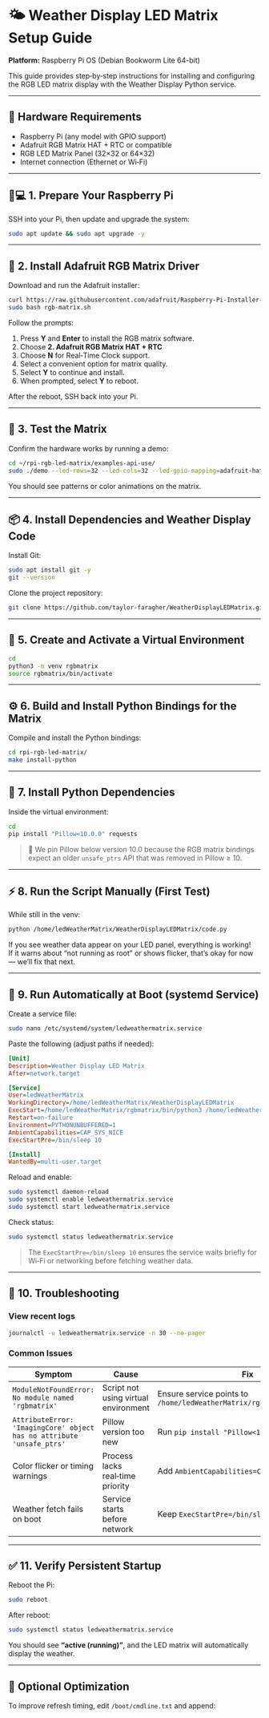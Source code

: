 # 🌤️ Weather Display LED Matrix Setup Guide
**Platform:** Raspberry Pi OS (Debian Bookworm Lite 64-bit)

This guide provides step‑by‑step instructions for installing and configuring the RGB LED matrix display with the Weather Display Python service.

---

## 🧰 Hardware Requirements
- Raspberry Pi (any model with GPIO support)
- Adafruit RGB Matrix HAT + RTC or compatible
- RGB LED Matrix Panel (32×32 or 64×32)
- Internet connection (Ethernet or Wi‑Fi)

---

## 🧑💻 1. Prepare Your Raspberry Pi
SSH into your Pi, then update and upgrade the system:
```bash
sudo apt update && sudo apt upgrade -y
```

---

## 🔧 2. Install Adafruit RGB Matrix Driver
Download and run the Adafruit installer:
```bash
curl https://raw.githubusercontent.com/adafruit/Raspberry-Pi-Installer-Scripts/main/rgb-matrix.sh > rgb-matrix.sh
sudo bash rgb-matrix.sh
```

Follow the prompts:

1. Press **Y** and **Enter** to install the RGB matrix software.  
2. Choose **2. Adafruit RGB Matrix HAT + RTC**  
3. Choose **N** for Real‑Time Clock support.  
4. Select a convenient option for matrix quality.  
5. Select **Y** to continue and install.  
6. When prompted, select **Y** to reboot.

After the reboot, SSH back into your Pi.

---

## 🧪 3. Test the Matrix
Confirm the hardware works by running a demo:
```bash
cd ~/rpi-rgb-led-matrix/examples-api-use/
sudo ./demo --led-rows=32 --led-cols=32 --led-gpio-mapping=adafruit-hat -D 0
```
You should see patterns or color animations on the matrix.

---

## 📦 4. Install Dependencies and Weather Display Code
Install Git:
```bash
sudo apt install git -y
git --version
```

Clone the project repository:
```bash
git clone https://github.com/taylor-faragher/WeatherDisplayLEDMatrix.git
```

---

## 🧱 5. Create and Activate a Virtual Environment
```bash
cd
python3 -m venv rgbmatrix
source rgbmatrix/bin/activate
```

---

## ⚙️ 6. Build and Install Python Bindings for the Matrix
Compile and install the Python bindings:
```bash
cd rpi-rgb-led-matrix/
make install-python
```

---

## 🧩 7. Install Python Dependencies
Inside the virtual environment:
```bash
cd
pip install "Pillow<10.0.0" requests
```

> 🧠 We pin Pillow below version 10.0 because the RGB matrix bindings expect an older `unsafe_ptrs` API that was removed in Pillow ≥ 10.

---

## ⚡ 8. Run the Script Manually (First Test)
While still in the venv:
```bash
python /home/ledWeatherMatrix/WeatherDisplayLEDMatrix/code.py
```

If you see weather data appear on your LED panel, everything is working!  
If it warns about “not running as root” or shows flicker, that’s okay for now — we’ll fix that next.

---

## 🔁 9. Run Automatically at Boot (systemd Service)
Create a service file:
```bash
sudo nano /etc/systemd/system/ledweathermatrix.service
```

Paste the following (adjust paths if needed):
```ini
[Unit]
Description=Weather Display LED Matrix
After=network.target

[Service]
User=ledWeatherMatrix
WorkingDirectory=/home/ledWeatherMatrix/WeatherDisplayLEDMatrix
ExecStart=/home/ledWeatherMatrix/rgbmatrix/bin/python3 /home/ledWeatherMatrix/WeatherDisplayLEDMatrix/code.py >> /home/ledWeatherMatrix/WeatherDisplayLEDMatrix/ledmatrix.log 2>&1
Restart=on-failure
Environment=PYTHONUNBUFFERED=1
AmbientCapabilities=CAP_SYS_NICE
ExecStartPre=/bin/sleep 10

[Install]
WantedBy=multi-user.target
```

Reload and enable:
```bash
sudo systemctl daemon-reload
sudo systemctl enable ledweathermatrix.service
sudo systemctl start ledweathermatrix.service
```

Check status:
```bash
sudo systemctl status ledweathermatrix.service
```

> The `ExecStartPre=/bin/sleep 10` ensures the service waits briefly for Wi‑Fi or networking before fetching weather data.

---

## 🧾 10. Troubleshooting

### View recent logs
```bash
journalctl -u ledweathermatrix.service -n 30 --no-pager
```

### Common Issues

| Symptom | Cause | Fix |
|----------|--------|-----|
| `ModuleNotFoundError: No module named 'rgbmatrix'` | Script not using virtual environment | Ensure service points to `/home/ledWeatherMatrix/rgbmatrix/bin/python3` |
| `AttributeError: 'ImagingCore' object has no attribute 'unsafe_ptrs'` | Pillow version too new | Run `pip install "Pillow<10.0.0"` |
| Color flicker or timing warnings | Process lacks real‑time priority | Add `AmbientCapabilities=CAP_SYS_NICE` |
| Weather fetch fails on boot | Service starts before network | Keep `ExecStartPre=/bin/sleep 10` |

---

## ✅ 11. Verify Persistent Startup
Reboot the Pi:
```bash
sudo reboot
```

After reboot:
```bash
sudo systemctl status ledweathermatrix.service
```
You should see **“active (running)”**, and the LED matrix will automatically display the weather.

---

## 🧩 Optional Optimization
To improve refresh timing, edit `/boot/cmdline.txt` and append: